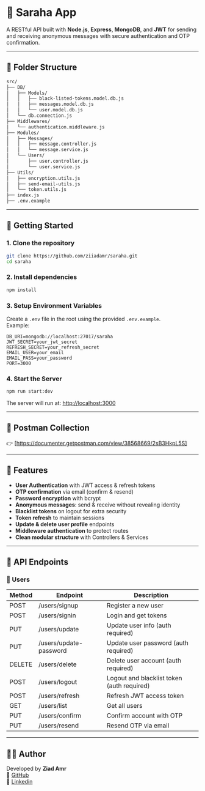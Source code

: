 # 📩 Saraha App

A RESTful API built with **Node.js**, **Express**, **MongoDB**, and **JWT** for sending and receiving anonymous messages with secure authentication and OTP confirmation.

---

## 📁 Folder Structure

```bash
src/
├── DB/
│   ├── Models/
│   │   ├── black-listed-tokens.model.db.js
│   │   ├── messages.model.db.js
│   │   └── user.model.db.js
│   └── db.connection.js
├── Middlewares/
│   └── authentication.middleware.js
├── Modules/
│   ├── Messages/
│   │   ├── message.controller.js
│   │   └── message.service.js
│   └── Users/
│       ├── user.controller.js
│       └── user.service.js
├── Utils/
│   ├── encryption.utils.js
│   ├── send-email-utils.js
│   └── token.utils.js
├── index.js
├── .env.example
```

---

## 🚀 Getting Started

### 1. Clone the repository
```bash
git clone https://github.com/ziiadamr/saraha.git
cd saraha
```

### 2. Install dependencies
```bash
npm install
```

### 3. Setup Environment Variables

Create a `.env` file in the root using the provided `.env.example`.  
Example:

```env
DB_URI=mongodb://localhost:27017/saraha
JWT_SECRET=your_jwt_secret
REFRESH_SECRET=your_refresh_secret
EMAIL_USER=your_email
EMAIL_PASS=your_password
PORT=3000
```

### 4. Start the Server

```bash
npm run start:dev
```

The server will run at: [http://localhost:3000](http://localhost:3000)

---

## 🔗 Postman Collection

👉 [https://documenter.getpostman.com/view/38568669/2sB3HkpL5S]

---

## 🧠 Features

- **User Authentication** with JWT access & refresh tokens  
- **OTP confirmation** via email (confirm & resend)  
- **Password encryption** with bcrypt  
- **Anonymous messages**: send & receive without revealing identity  
- **Blacklist tokens** on logout for extra security  
- **Token refresh** to maintain sessions  
- **Update & delete user profile** endpoints  
- **Middleware authentication** to protect routes  
- **Clean modular structure** with Controllers & Services  

---

## 📌 API Endpoints

### 👤 Users
| Method | Endpoint              | Description |
|--------|-----------------------|-------------|
| POST   | /users/signup         | Register a new user |
| POST   | /users/signin         | Login and get tokens |
| PUT    | /users/update         | Update user info (auth required) |
| PUT    | /users/update-password| Update user password (auth required) |
| DELETE | /users/delete         | Delete user account (auth required) |
| POST   | /users/logout         | Logout and blacklist token (auth required) |
| POST   | /users/refresh        | Refresh JWT access token |
| GET    | /users/list           | Get all users |
| PUT    | /users/confirm        | Confirm account with OTP |
| PUT    | /users/resend         | Resend OTP via email |

---

## 👨‍💻 Author

Developed by **Ziad Amr**  
🔗 [GitHub](https://github.com/ziiadamr)  
🔗 [Linkedin](https://www.linkedin.com/in/ziadamr/)  

